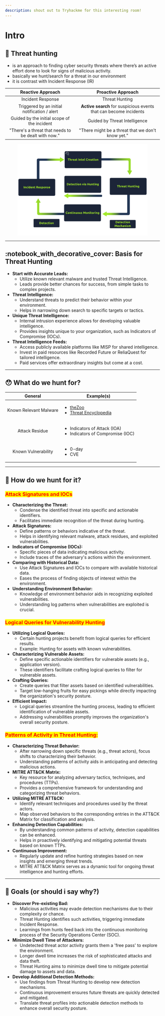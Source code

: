 ```yaml
---
description: shout out to Tryhackme for this interesting room!
---
```


# Intro

## :book: Threat hunting&#x20;

* is an approach to finding cyber security threats where there’s an active effort done to look for signs of malicious activity.
* basically we hunt/search for a threat in our environment
* it is contrast with Incident Response (IR)

|                  Reactive Approach                  |                         Proactive Approach                        |
| :-------------------------------------------------: | :---------------------------------------------------------------: |
|                  Incident Response                  |                           Threat Hunting                          |
|     Triggered by an initial notification / alert    | **Active search** for suspicious events that can become incidents |
|     Guided by the initial scope of the incident     |                   Guided by Threat Intelligence                   |
| "There's a threat that needs to be dealt with now." |         "There might be a threat that we don't know yet."         |

<figure><img src="../.gitbook/assets/image.png" alt=""><figcaption></figcaption></figure>

***

## :notebook\_with\_decorative\_cover: Basis for Threat Hunting

* **Start with Accurate Leads:**
  * Utilize known relevant malware and trusted Threat Intelligence.
  * Leads provide better chances for success, from simple tasks to complex projects.
* **Threat Intelligence:**
  * Understand threats to predict their behavior within your environment.
  * Helps in narrowing down search to specific targets or tactics.
* **Unique Threat Intelligence:**
  * Internal intrusion experience allows for developing valuable intelligence.
  * Provides insights unique to your organization, such as Indicators of Compromise (IOCs).
* **Threat Intelligence Feeds:**
  * Access publicly available platforms like MISP for shared intelligence.
  * Invest in paid resources like Recorded Future or ReliaQuest for tailored intelligence.
  * Paid services offer extraordinary insights but come at a cost.

***

## :hushed: What do we hunt for?

|         General        | Example(s)                                                                                                                                                                |
| :--------------------: | ------------------------------------------------------------------------------------------------------------------------------------------------------------------------- |
| Known Relevant Malware | <ul><li><a href="https://github.com/ytisf/theZoo">theZoo</a></li><li><a href="https://www.trendmicro.com/vinfo/us/threat-encyclopedia/">Threat Encyclopedia</a></li></ul> |
|     Attack Residue     | <ul><li>Indicators of Attack (IOA)</li><li>Indicators of Compromise (IOC)</li></ul>                                                                                       |
|   Known Vulnerability  | <ul><li>0-day</li><li>CVE</li></ul>                                                                                                                                       |

***

## :thinking: How do we hunt for it?

### <mark style="color:red;">Attack Signatures and IOCs</mark>

* **Characterizing the Threat:**
  * Condense the identified threat into specific and actionable identifiers.
  * Facilitates immediate recognition of the threat during hunting.
* **Attack Signatures:**
  * Define patterns or behaviors indicative of the threat.
  * Helps in identifying relevant malware, attack residues, and exploited vulnerabilities.
* **Indicators of Compromise (IOCs):**
  * Specific pieces of data indicating malicious activity.
  * Include traces of the adversary's actions within the environment.
* **Comparing with Historical Data:**
  * Use Attack Signatures and IOCs to compare with available historical data.
  * Eases the process of finding objects of interest within the environment.
* **Understanding Environment Behavior:**
  * Knowledge of environment behavior aids in recognizing exploited vulnerabilities.
  * Understanding log patterns when vulnerabilities are exploited is crucial.

### <mark style="color:red;">**Logical Queries for Vulnerability Hunting**</mark>

* **Utilizing Logical Queries:**
  * Certain hunting projects benefit from logical queries for efficient results.
  * Example: Hunting for assets with known vulnerabilities.
* **Characterizing Vulnerable Assets:**
  * Define specific actionable identifiers for vulnerable assets (e.g., application version).
  * These identifiers facilitate crafting logical queries to filter for vulnerable assets.
* **Crafting Queries:**
  * Create queries that filter assets based on identified vulnerabilities.
  * Target low-hanging fruits for easy pickings while directly impacting the organization's security posture.
* **Efficient Impact:**
  * Logical queries streamline the hunting process, leading to efficient identification of vulnerable assets.
  * Addressing vulnerabilities promptly improves the organization's overall security posture.

### <mark style="color:red;">**Patterns of Activity in Threat Hunting:**</mark>

* **Characterizing Threat Behavior:**
  * After narrowing down specific threats (e.g., threat actors), focus shifts to characterizing their behavior.
  * Understanding patterns of activity aids in anticipating and detecting malicious actions.
* **MITRE ATT\&CK Matrix:**
  * Key resource for analyzing adversary tactics, techniques, and procedures (TTPs).
  * Provides a comprehensive framework for understanding and categorizing threat behaviors.
* **Utilizing MITRE ATT\&CK:**
  * Identify relevant techniques and procedures used by the threat actors.
  * Map observed behaviors to the corresponding entries in the ATT\&CK Matrix for classification and analysis.
* **Enhancing Detection Capabilities:**
  * By understanding common patterns of activity, detection capabilities can be enhanced.
  * Helps in proactively identifying and mitigating potential threats based on known TTPs.
* **Continuous Improvement:**
  * Regularly update and refine hunting strategies based on new insights and emerging threat trends.
  * MITRE ATT\&CK Matrix serves as a dynamic tool for ongoing threat intelligence and hunting efforts.

***

## :dart: Goals (or should i say why?)

* **Discover Pre-existing Bad:**
  * Malicious activities may evade detection mechanisms due to their complexity or chance.
  * Threat Hunting identifies such activities, triggering immediate Incident Response.
  * Learnings from hunts feed back into the continuous monitoring process of the Security Operations Center (SOC).
* **Minimize Dwell Time of Attackers:**
  * Undetected threat actor activity grants them a 'free pass' to explore the environment.
  * Longer dwell time increases the risk of sophisticated attacks and data theft.
  * Threat Hunting aims to minimize dwell time to mitigate potential damage to assets and data.
* **Develop Additional Detection Methods:**
  * Use findings from Threat Hunting to develop new detection mechanisms.
  * Continuous improvement ensures future threats are quickly detected and mitigated.
  * Translate threat profiles into actionable detection methods to enhance overall security posture.
